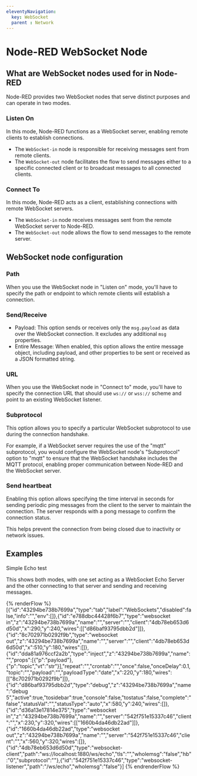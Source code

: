 ```yaml
---
eleventyNavigation:
  key: WebSocket
  parent : Network
---
```


# Node-RED WebSocket Node

## What are WebSocket nodes used for in Node-RED

Node-RED provides two WebSocket nodes that serve distinct purposes and can operate in two modes.

### Listen On

In this mode, Node-RED functions as a WebSocket server, enabling remote clients to establish connections.

- The `WebSocket-in` node is responsible for receiving messages sent from remote clients.
- The `WebSocket-out` node facilitates the flow to send messages either to a specific connected client or to broadcast messages to all connected clients.

### Connect To

In this mode, Node-RED acts as a client, establishing connections with remote WebSocket servers.

- The `WebSocket-in` node receives messages sent from the remote WebSocket server to Node-RED.
- The `WebSocket-out` node allows the flow to send messages to the remote server.

## WebSocket node configuration

### Path 

When you use the WebSocket node in "Listen on" mode, you'll have to specify the path or endpoint to which remote clients will establish a connection. 

### Send/Receive

- Payload: This option sends or receives only the `msg.payload` as data over the WebSocket connection. It excludes any additional `msg` properties.
- Entire Message: When enabled, this option allows the entire message object, including payload, and other properties to be sent or received as a JSON formatted string.

### URL 

When you use the WebSocket node in "Connect to" mode, you'll have to specify the connection URL that should use `ws://` or `wss://` scheme and point to an existing WebSocket listener.

### Subprotocol

This option allows you to specify a particular WebSocket subprotocol to use during the connection handshake.

For example, if a WebSocket server requires the use of the "mqtt" subprotocol, you would configure the WebSocket node's "Subprotocol" option to "mqtt" to ensure that the WebSocket handshake includes the MQTT protocol, enabling proper communication between Node-RED and the WebSocket server.

### Send heartbeat

Enabling this option allows specifying the time interval in seconds for sending periodic ping messages from the client to the server to maintain the connection. The server responds with a pong message to confirm the connection status.

This helps prevent the connection from being closed due to inactivity or network issues.

## Examples

Simple Echo test

This shows both modes, with one set acting as a WebSocket Echo Server
and the other connecting to that server and sending and receiving messages.

{% renderFlow %}
[{"id":"43294be738b7699a","type":"tab","label":"WebSockets","disabled":false,"info":"","env":[]},{"id":"e788dbc44428f6b7","type":"websocket in","z":"43294be738b7699a","name":"","server":"","client":"4db78eb653d6d50d","x":290,"y":240,"wires":[["d86baf93795dbb2d"]]},{"id":"8c702971b0292f9b","type":"websocket out","z":"43294be738b7699a","name":"","server":"","client":"4db78eb653d6d50d","x":510,"y":180,"wires":[]},{"id":"dda81a976ccf2a2b","type":"inject","z":"43294be738b7699a","name":"","props":[{"p":"payload"},{"p":"topic","vt":"str"}],"repeat":"","crontab":"","once":false,"onceDelay":0.1,"topic":"","payload":"","payloadType":"date","x":220,"y":180,"wires":[["8c702971b0292f9b"]]},{"id":"d86baf93795dbb2d","type":"debug","z":"43294be738b7699a","name":"debug 5","active":true,"tosidebar":true,"console":false,"tostatus":false,"complete":"false","statusVal":"","statusType":"auto","x":580,"y":240,"wires":[]},{"id":"d36a13e17814e375","type":"websocket in","z":"43294be738b7699a","name":"","server":"542f751e15337c46","client":"","x":230,"y":320,"wires":[["1660b4da46db22ad"]]},{"id":"1660b4da46db22ad","type":"websocket out","z":"43294be738b7699a","name":"","server":"542f751e15337c46","client":"","x":560,"y":320,"wires":[]},{"id":"4db78eb653d6d50d","type":"websocket-client","path":"ws://localhost:1880/ws/echo","tls":"","wholemsg":"false","hb":"0","subprotocol":""},{"id":"542f751e15337c46","type":"websocket-listener","path":"/ws/echo","wholemsg":"false"}]
{% endrenderFlow %}

